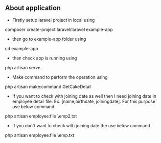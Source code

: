 ## About application

- Firstly setup laravel project in local using

composer create-project laravel/laravel example-app
 
- then go to  example-app folder using 

cd example-app

- then check app is running using 

php artisan serve

- Make command to perform the operation using

php artisan make:command GetCakeDetail

- If you want to check with joining date as well then I need joining date in employee detail file. Ex. [name,birthdate, joiningdate]. For this purpose use below command

php artisan employee:file \emp2.txt

- If you don't want to check with joining date the use below command

php artisan employee:file \emp.txt
